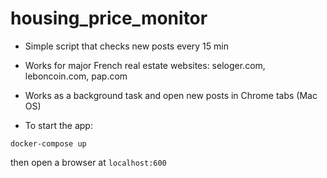 # housing_price_monitor

+ Simple script that checks new posts every 15 min

+ Works for major French real estate websites: seloger.com, leboncoin.com, pap.com

+ Works as a background task and open new posts in Chrome tabs (Mac OS)

+ To start the app: 
```
docker-compose up
```

then open a browser at `localhost:600`

